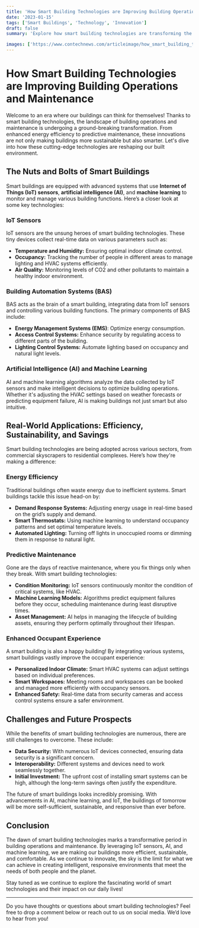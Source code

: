 ```yaml
---
title: 'How Smart Building Technologies are Improving Building Operations and Maintenance'
date: '2023-01-15'
tags: ['Smart Buildings', 'Technology', 'Innovation']
draft: false
summary: 'Explore how smart building technologies are transforming the landscape of building operations and maintenance, leading to greater efficiency, sustainability, and cost savings.'

images: ['https://www.contechnews.com/articleimage/how_smart_building_technologies_are_improving_building_operations_and_maintenance.webp']
---
```


# How Smart Building Technologies are Improving Building Operations and Maintenance

Welcome to an era where our buildings can think for themselves! Thanks to smart building technologies, the landscape of building operations and maintenance is undergoing a ground-breaking transformation. From enhanced energy efficiency to predictive maintenance, these innovations are not only making buildings more sustainable but also smarter. Let's dive into how these cutting-edge technologies are reshaping our built environment.

## The Nuts and Bolts of Smart Buildings

Smart buildings are equipped with advanced systems that use **Internet of Things (IoT) sensors**, **artificial intelligence (AI)**, and **machine learning** to monitor and manage various building functions. Here’s a closer look at some key technologies:

### IoT Sensors

IoT sensors are the unsung heroes of smart building technologies. These tiny devices collect real-time data on various parameters such as:

- **Temperature and Humidity:** Ensuring optimal indoor climate control.
- **Occupancy:** Tracking the number of people in different areas to manage lighting and HVAC systems efficiently.
- **Air Quality:** Monitoring levels of CO2 and other pollutants to maintain a healthy indoor environment.

### Building Automation Systems (BAS)

BAS acts as the brain of a smart building, integrating data from IoT sensors and controlling various building functions. The primary components of BAS include:

- **Energy Management Systems (EMS)**: Optimize energy consumption.
- **Access Control Systems:** Enhance security by regulating access to different parts of the building.
- **Lighting Control Systems:** Automate lighting based on occupancy and natural light levels.

### Artificial Intelligence (AI) and Machine Learning

AI and machine learning algorithms analyze the data collected by IoT sensors and make intelligent decisions to optimize building operations. Whether it's adjusting the HVAC settings based on weather forecasts or predicting equipment failure, AI is making buildings not just smart but also intuitive.

## Real-World Applications: Efficiency, Sustainability, and Savings

Smart building technologies are being adopted across various sectors, from commercial skyscrapers to residential complexes. Here’s how they're making a difference:

### Energy Efficiency

Traditional buildings often waste energy due to inefficient systems. Smart buildings tackle this issue head-on by:

- **Demand Response Systems:** Adjusting energy usage in real-time based on the grid’s supply and demand.
- **Smart Thermostats:** Using machine learning to understand occupancy patterns and set optimal temperature levels.
- **Automated Lighting:** Turning off lights in unoccupied rooms or dimming them in response to natural light.

### Predictive Maintenance

Gone are the days of reactive maintenance, where you fix things only when they break. With smart building technologies:

- **Condition Monitoring:** IoT sensors continuously monitor the condition of critical systems, like HVAC.
- **Machine Learning Models:** Algorithms predict equipment failures before they occur, scheduling maintenance during least disruptive times.
- **Asset Management:** AI helps in managing the lifecycle of building assets, ensuring they perform optimally throughout their lifespan.

### Enhanced Occupant Experience

A smart building is also a happy building! By integrating various systems, smart buildings vastly improve the occupant experience:

- **Personalized Indoor Climate:** Smart HVAC systems can adjust settings based on individual preferences.
- **Smart Workspaces:** Meeting rooms and workspaces can be booked and managed more efficiently with occupancy sensors.
- **Enhanced Safety:** Real-time data from security cameras and access control systems ensure a safer environment.

## Challenges and Future Prospects

While the benefits of smart building technologies are numerous, there are still challenges to overcome. These include:

- **Data Security:** With numerous IoT devices connected, ensuring data security is a significant concern.
- **Interoperability:** Different systems and devices need to work seamlessly together.
- **Initial Investment:** The upfront cost of installing smart systems can be high, although the long-term savings often justify the expenditure.

The future of smart buildings looks incredibly promising. With advancements in AI, machine learning, and IoT, the buildings of tomorrow will be more self-sufficient, sustainable, and responsive than ever before.

## Conclusion

The dawn of smart building technologies marks a transformative period in building operations and maintenance. By leveraging IoT sensors, AI, and machine learning, we are making our buildings more efficient, sustainable, and comfortable. As we continue to innovate, the sky is the limit for what we can achieve in creating intelligent, responsive environments that meet the needs of both people and the planet.

Stay tuned as we continue to explore the fascinating world of smart technologies and their impact on our daily lives!

---

Do you have thoughts or questions about smart building technologies? Feel free to drop a comment below or reach out to us on social media. We’d love to hear from you!